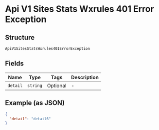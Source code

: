 
# Api V1 Sites Stats Wxrules 401 Error Exception

## Structure

`ApiV1SitesStatsWxrules401ErrorException`

## Fields

| Name | Type | Tags | Description |
|  --- | --- | --- | --- |
| `detail` | `string` | Optional | - |

## Example (as JSON)

```json
{
  "detail": "detail6"
}
```

